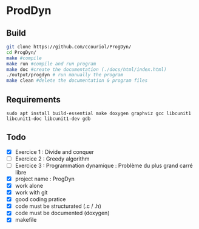 # ProdDyn

## Build

```bash
git clone https://github.com/ccouriol/ProgDyn/
cd ProgDyn/
make #compile
make run #compile and run program
make doc #create the documentation (./docs/html/index.html)
./output/progdyn # run manually the program
make clean #delete the documentation & program files
```

## Requirements

`sudo apt install build-essential make doxygen graphviz gcc libcunit1 libcunit1-doc libcunit1-dev gdb`

## Todo

- [x] Exercice 1 : Divide and conquer
- [ ] Exercice 2 : Greedy algorithm
- [ ] Exercice 3 : Programmation dynamique : Problème du plus grand carré libre
- [x] project name : ProgDyn
- [x] work alone
- [x] work with git
- [x] good coding pratice
- [x] code must be structurated (.c / .h)
- [x] code must be documented (doxygen)
- [x] makefile
